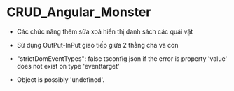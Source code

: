 # CRUD_Angular_Monster
- Các chức năng thêm sửa xoá hiển thị danh sách các quái vật
- Sử dụng OutPut-InPut giao tiếp giữa 2 thằng cha và con

- "strictDomEventTypes": false tsconfig.json if the error is property 'value' does not exist on type 'eventtarget'
- Object is possibly 'undefined'.